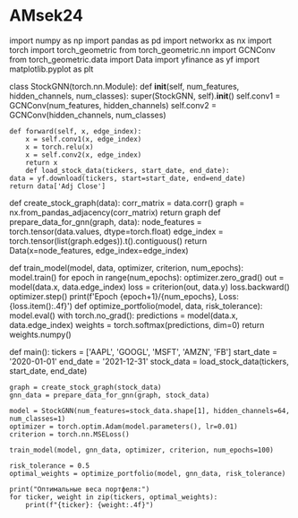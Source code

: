 # AMsek24
import numpy as np
import pandas as pd
import networkx as nx
import torch
import torch_geometric
from torch_geometric.nn import GCNConv
from torch_geometric.data import Data
import yfinance as yf
import matplotlib.pyplot as plt

class StockGNN(torch.nn.Module):
    def __init__(self, num_features, hidden_channels, num_classes):
        super(StockGNN, self).__init__()
        self.conv1 = GCNConv(num_features, hidden_channels)
        self.conv2 = GCNConv(hidden_channels, num_classes)

    def forward(self, x, edge_index):
        x = self.conv1(x, edge_index)
        x = torch.relu(x)
        x = self.conv2(x, edge_index)
        return x
        def load_stock_data(tickers, start_date, end_date):
    data = yf.download(tickers, start=start_date, end=end_date)
    return data['Adj Close']

def create_stock_graph(data):
    corr_matrix = data.corr()
    graph = nx.from_pandas_adjacency(corr_matrix)
    return graph
def prepare_data_for_gnn(graph, data):
    node_features = torch.tensor(data.values, dtype=torch.float)
    edge_index = torch.tensor(list(graph.edges)).t().contiguous()
    return Data(x=node_features, edge_index=edge_index)

def train_model(model, data, optimizer, criterion, num_epochs):
    model.train()
    for epoch in range(num_epochs):
        optimizer.zero_grad()
        out = model(data.x, data.edge_index)
        loss = criterion(out, data.y)
        loss.backward()
        optimizer.step()
        print(f'Epoch {epoch+1}/{num_epochs}, Loss: {loss.item():.4f}')
def optimize_portfolio(model, data, risk_tolerance):
    model.eval()
    with torch.no_grad():
        predictions = model(data.x, data.edge_index)
    weights = torch.softmax(predictions, dim=0)
    return weights.numpy()

def main():
    tickers = ['AAPL', 'GOOGL', 'MSFT', 'AMZN', 'FB']
    start_date = '2020-01-01'
    end_date = '2021-12-31'
    stock_data = load_stock_data(tickers, start_date, end_date)

    graph = create_stock_graph(stock_data)
    gnn_data = prepare_data_for_gnn(graph, stock_data)

    model = StockGNN(num_features=stock_data.shape[1], hidden_channels=64, num_classes=1)
    optimizer = torch.optim.Adam(model.parameters(), lr=0.01)
    criterion = torch.nn.MSELoss()

    train_model(model, gnn_data, optimizer, criterion, num_epochs=100)

    risk_tolerance = 0.5
    optimal_weights = optimize_portfolio(model, gnn_data, risk_tolerance)

    print("Оптимальные веса портфеля:")
    for ticker, weight in zip(tickers, optimal_weights):
        print(f"{ticker}: {weight:.4f}")

